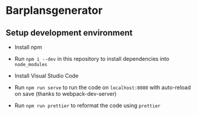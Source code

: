 # Barplansgenerator

## Setup development environment

* Install npm

* Run `npm i --dev` in this repository to install dependencies into `node_modules`

* Install Visual Studio Code

* Run `npm run serve` to run the code on `localhost:8080` with auto-reload on save (thanks to webpack-dev-server)

* Run `npm run prettier` to reformat the code using `prettier`

